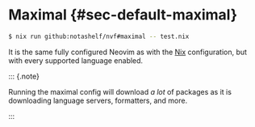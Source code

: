 # Maximal {#sec-default-maximal}

```bash
$ nix run github:notashelf/nvf#maximal -- test.nix
```

It is the same fully configured Neovim as with the [Nix](#sec-default-nix)
configuration, but with every supported language enabled.

::: {.note}

Running the maximal config will download _a lot_ of packages as it is
downloading language servers, formatters, and more.

:::
